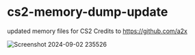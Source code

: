 # cs2-memory-dump-update
updated memory files for CS2
Credits to https://github.com/a2x

![Screenshot 2024-09-02 235526](https://github.com/user-attachments/assets/0ddeeb8c-d409-411d-a51b-5d5af1f0b334)
